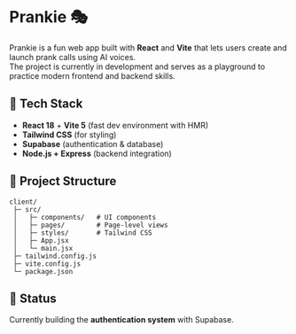 # Prankie 🎭

Prankie is a fun web app built with **React** and **Vite** that lets users create and launch prank calls using AI voices.  
The project is currently in development and serves as a playground to practice modern frontend and backend skills.

## 🚀 Tech Stack
- **React 18** + **Vite 5** (fast dev environment with HMR)  
- **Tailwind CSS** (for styling)  
- **Supabase** (authentication & database)  
- **Node.js + Express** (backend integration)  

## 📂 Project Structure

```plaintext
client/
 ├─ src/
 │   ├─ components/   # UI components
 │   ├─ pages/        # Page-level views
 │   ├─ styles/       # Tailwind CSS
 │   ├─ App.jsx
 │   └─ main.jsx
 ├─ tailwind.config.js
 ├─ vite.config.js
 └─ package.json
```

## 📝 Status

Currently building the **authentication system** with Supabase.

